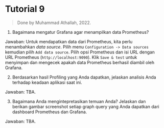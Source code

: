 # Tutorial 9

> Done by Muhammad Athallah, 2022.

1. Bagaimana mengatur Grafana agar menampilkan data Prometheus?

Jawaban: Untuk mendapatkan data dari Prometheus, kita perlu menambahkan _data source_. Pilih menu `Configuration -> Data sources` kemudian pilih `Add data source`. Pilih opsi Prometheus dan isi URL dengan URL Prometheus (`http://localhost:9090`). Klik `Save & test` untuk menyimpan dan mengecek apakah data Prometheus berhasil diambil oleh Grafana.

2. Berdasarkan hasil Profiling yang Anda dapatkan, jelaskan analisis Anda terhadap keadaan aplikasi saat ini.

Jawaban: TBA.

3. Bagaimana Anda mengintepretasikan temuan Anda? Jelaskan dan berikan gambar screenshot setiap graph query yang Anda dapatkan dari dashboard Prometheus dan Grafana.

Jawaban: TBA.

